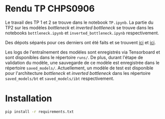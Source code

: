 # Rendu TP CHPS0906
Le travail des TP 1 et 2 se trouve dans le notebook `TP.ipynb`. La partie du TP2 sur les modèles *bottleneck* et *inverted bottleneck* se trouve dans les notebooks `bottleneck.ipynb` et `inverted_bottleneck.ipynb` respectivement.
  
Des dépots séparés pour ces derniers ont été faits et se trouvent [ici](https://github.com/Notgard/CNN_Bottleneck_Stacking) et [ici](https://github.com/Notgard/CNN_Inverted_Bottleneck_Stacking).
  
Les logs de l'entraînement des modèles sont enregistrés via Tensorboard et sont disponibles dans le répertoire `runs/`. De plus, durant l'étape de validation du modèle, une sauvegarde de ce modèle est enregistrée dans le répertoire `saved_models/`. Actuellement, un modèle de test est disponible pour l'architecture *bottleneck* et *inverted bottleneck* dans les répertoire `saved_models/bt` et `saved_models/ibt` respectivement.
# Installation

```bash
pip install -r requirements.txt
```
